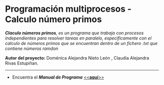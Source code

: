# Programación multiprocesos -  Calculo número primos

_**Claculo números primos**, es un programa que trabaja con procesos independientes para resolver tareas en paralelo, específicamente con el calculo de números primos que se encuentran dentro de un fichero .txt que contiene números ramdon_


**Autor del proyecto:** Doménica Alejandra Nieto León , Claudia Alejandra Rivas Estupiñan.

---
- Encuentra el _**Manual de Programa**_ [<<**aquí**>>](docs/MANUAL_PROGRAMA.md) 
